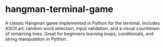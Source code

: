 # hangman-terminal-game
A classic Hangman game implemented in Python for the terminal. Includes ASCII art, random word selection, input validation, and a visual countdown of remaining lives. Great for beginners learning loops, conditionals, and string manipulation in Python.
